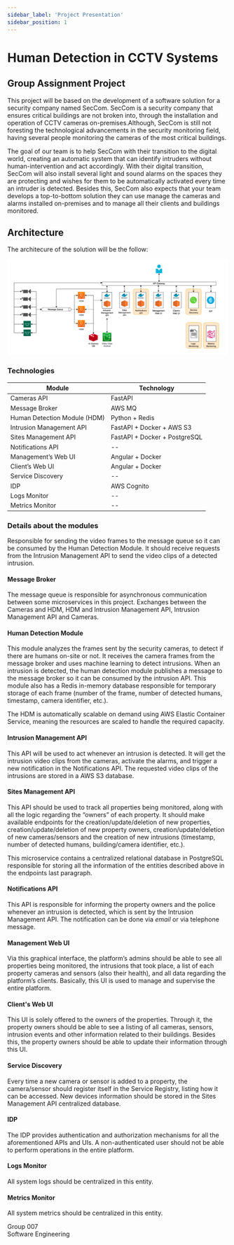 ```yaml
---
sidebar_label: 'Project Presentation'
sidebar_position: 1
---
```


# Human Detection in CCTV Systems

## Group Assignment Project


This project will be based on the development of a software solution for a security company named
SecCom. SecCom is a security company that ensures critical buildings are not broken into, through the
installation and operation of CCTV cameras on-premises.Although, SecCom is still not foresting the technological advancements in the security monitoring field, having several people monitoring the cameras of the most critical buildings.

The goal of our team is to help SecCom with their transition to the digital world, creating an
automatic system that can identify intruders without human-intervention and act accordingly.
With their digital transition, SecCom will also install several light and sound alarms on the spaces
they are protecting and wishes for them to be automatically activated every time an intruder is
detected. Besides this, SecCom also expects that your team develops a top-to-bottom solution they
can use manage the cameras and alarms installed on-premises and to manage all their clients and
buildings monitored.


## Architecture

The architecure of the solution will be the follow: 

![Architecture](../static/img/architecture.png)

### Technologies
| Module | Technology |
| --- | --- |
| Cameras API | FastAPI  |
| Message Broker | AWS MQ |
| Human Detection Module (HDM) | Python + Redis |
| Intrusion Management API | FastAPI + Docker + AWS S3 |
| Sites Management API | FastAPI + Docker + PostgreSQL |
| Notifications API | --  |
| Management’s Web UI | Angular + Docker |
| Client’s Web UI | Angular + Docker |
| Service Discovery | -- |
| IDP | AWS Cognito |
| Logs Monitor | -- |
| Metrics Monitor | -- |


### Details about the modules 
Responsible for sending the video frames to the message queue so it can be consumed by the Human Detection Module. It should receive requests from the Intrusion Management API to send the video clips of a detected intrusion.


#### **Message Broker**

The message queue is responsible for asynchronous communication between some microservices in this project.
Exchanges between the Cameras and HDM, HDM and Intrusion Management API, Intrusion Management API and Cameras.


#### **Human Detection Module**

This module analyzes the frames sent by the security cameras, to detect if there are humans on-site or not. It receives the camera frames from the message broker and uses machine learning to detect intrusions. When an intrusion is detected, the human detection module publishes a message to the message broker so it can be consumed by the intrusion API. This module also has a Redis in-memory database responsible for temporary storage of each frame (number of the frame, number of detected humans, timestamp, camera identifier, etc.).

The HDM is automatically scalable on demand using AWS Elastic Container Service, meaning the resources are scaled to handle the required capacity.


#### **Intrusion Management API**

This API will be used to act whenever an intrusion is detected. It will get the intrusion video clips from the cameras, activate the alarms, and trigger a new notification in the Notifications API. The requested video clips of the intrusions are stored in a AWS S3 database. 


#### **Sites Management API**

This API should be used to track all properties being monitored, along with all the logic regarding the “owners” of each property. It should make available endpoints for the creation/update/deletion of new properties, creation/update/deletion of new property owners, creation/update/deletion of new cameras/sensors and the creation of new intrusions (timestamp, number of detected humans, building/camera identifier, etc.).

This microservice contains a centralized relational database in PostgreSQL responsible for storing all the information of the entities described above in the endpoints last paragraph.


#### **Notifications API**

This API is responsible for informing the property owners and the police whenever an intrusion is detected, which is sent by the Intrusion Management API. The notification can be done via *email* or via telephone message. 


#### **Management Web UI**

Via this graphical interface, the platform’s admins should be able to see all properties being monitored, the intrusions that took place, a list of each property cameras and sensors (also their health), and all data regarding the platform’s clients. Basically, this UI is used to manage and supervise the entire platform.


#### **Client's Web UI**

This UI is solely offered to the owners of the properties. Through it, the property owners should be able to see a listing of all cameras, sensors, intrusion events and other information related to their buildings. Besides this, the property owners should be able to update their information through this UI.


#### **Service Discovery**

Every time a new camera or sensor is added to a property, the camera/sensor should register itself in the Service Registry, listing how it can be accessed. New devices information should be stored in the Sites Management API centralized database.


#### **IDP**

The IDP provides authentication and authorization mechanisms for all the aforementioned APIs and UIs. A non-authenticated user should not be able to perform operations in the entire platform.


#### **Logs Monitor**

All system logs should be centralized in this entity.


#### **Metrics Monitor**

All system metrics should be centralized in this entity.


Group 007<br/> 
Software Engineering